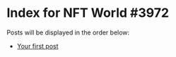 # Index for NFT World #3972
Posts will be displayed in the order below:

- [Your first post](./001-first.md)


